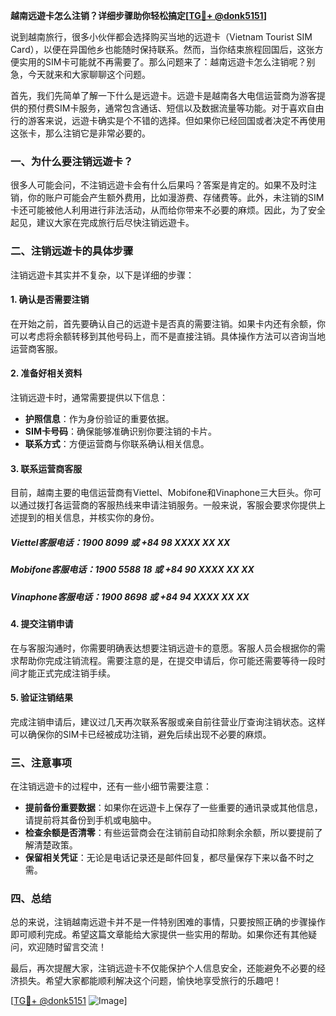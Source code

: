 **越南远遊卡怎么注销？详细步骤助你轻松搞定[[TG💪+ @donk5151](https://t.me/s/donk5151)]**

说到越南旅行，很多小伙伴都会选择购买当地的远遊卡（Vietnam Tourist SIM Card），以便在异国他乡也能随时保持联系。然而，当你结束旅程回国后，这张方便实用的SIM卡可能就不再需要了。那么问题来了：越南远遊卡怎么注销呢？别急，今天就来和大家聊聊这个问题。

首先，我们先简单了解一下什么是远遊卡。远遊卡是越南各大电信运营商为游客提供的预付费SIM卡服务，通常包含通话、短信以及数据流量等功能。对于喜欢自由行的游客来说，远遊卡确实是个不错的选择。但如果你已经回国或者决定不再使用这张卡，那么注销它是非常必要的。

### 一、为什么要注销远遊卡？

很多人可能会问，不注销远遊卡会有什么后果吗？答案是肯定的。如果不及时注销，你的账户可能会产生额外费用，比如漫游费、存储费等。此外，未注销的SIM卡还可能被他人利用进行非法活动，从而给你带来不必要的麻烦。因此，为了安全起见，建议大家在完成旅行后尽快注销远遊卡。

### 二、注销远遊卡的具体步骤

注销远遊卡其实并不复杂，以下是详细的步骤：

#### 1. 确认是否需要注销
在开始之前，首先要确认自己的远遊卡是否真的需要注销。如果卡内还有余额，你可以考虑将余额转移到其他号码上，而不是直接注销。具体操作方法可以咨询当地运营商客服。

#### 2. 准备好相关资料
注销远遊卡时，通常需要提供以下信息：
- **护照信息**：作为身份验证的重要依据。
- **SIM卡号码**：确保能够准确识别你要注销的卡片。
- **联系方式**：方便运营商与你联系确认相关信息。

#### 3. 联系运营商客服
目前，越南主要的电信运营商有Viettel、Mobifone和Vinaphone三大巨头。你可以通过拨打各运营商的客服热线来申请注销服务。一般来说，客服会要求你提供上述提到的相关信息，并核实你的身份。

##### Viettel客服电话：1900 8099 或 +84 98 XXXX XX XX  
##### Mobifone客服电话：1900 5588 18 或 +84 90 XXXX XX XX  
##### Vinaphone客服电话：1900 8698 或 +84 94 XXXX XX XX  

#### 4. 提交注销申请
在与客服沟通时，你需要明确表达想要注销远遊卡的意愿。客服人员会根据你的需求帮助你完成注销流程。需要注意的是，在提交申请后，你可能还需要等待一段时间才能正式完成注销手续。

#### 5. 验证注销结果
完成注销申请后，建议过几天再次联系客服或亲自前往营业厅查询注销状态。这样可以确保你的SIM卡已经被成功注销，避免后续出现不必要的麻烦。

### 三、注意事项

在注销远遊卡的过程中，还有一些小细节需要注意：

- **提前备份重要数据**：如果你在远遊卡上保存了一些重要的通讯录或其他信息，请提前将其备份到手机或电脑中。
- **检查余额是否清零**：有些运营商会在注销前自动扣除剩余余额，所以要提前了解清楚政策。
- **保留相关凭证**：无论是电话记录还是邮件回复，都尽量保存下来以备不时之需。

### 四、总结

总的来说，注销越南远遊卡并不是一件特别困难的事情，只要按照正确的步骤操作即可顺利完成。希望这篇文章能给大家提供一些实用的帮助。如果你还有其他疑问，欢迎随时留言交流！

最后，再次提醒大家，注销远遊卡不仅能保护个人信息安全，还能避免不必要的经济损失。希望大家都能顺利解决这个问题，愉快地享受旅行的乐趣吧！

[[TG💪+ @donk5151](https://t.me/s/donk5151) ![Image](https://i.postimg.cc/rwNCRYN7/Snipaste-2025-04-30-17-27-05.png)]